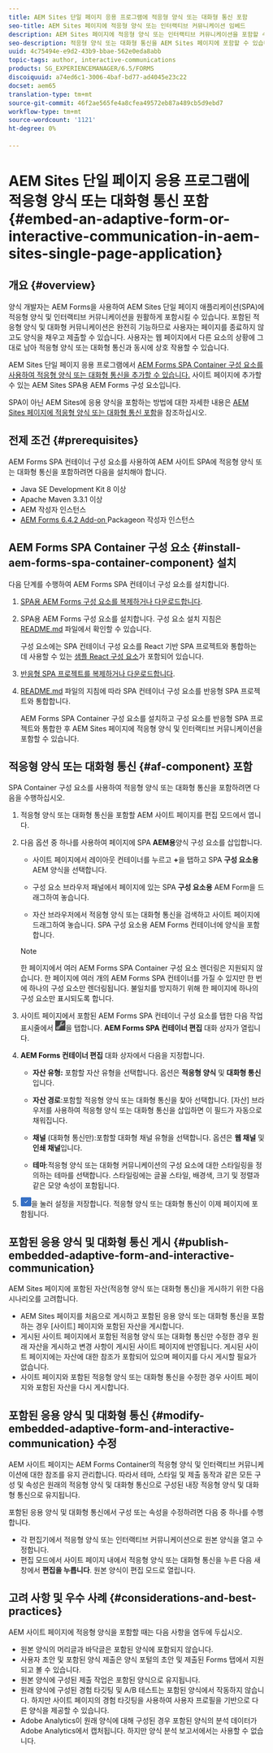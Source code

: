 ```yaml
---
title: AEM Sites 단일 페이지 응용 프로그램에 적응형 양식 또는 대화형 통신 포함
seo-title: AEM Sites 페이지에 적응형 양식 또는 인터랙티브 커뮤니케이션 임베드
description: AEM Sites 페이지에 적응형 양식 또는 인터랙티브 커뮤니케이션을 포함할 수 있습니다. 사용자는 사이트 페이지를 종료하지 않고도 양식을 채우고 제출할 수 있습니다.
seo-description: 적응형 양식 또는 대화형 통신을 AEM Sites 페이지에 포함할 수 있습니다. 사용자는 사이트 페이지를 종료하지 않고도 양식을 채우고 제출할 수 있습니다.
uuid: 4c75494e-e9d2-43b9-bbae-562e0eda8abb
topic-tags: author, interactive-communications
products: SG_EXPERIENCEMANAGER/6.5/FORMS
discoiquuid: a74ed6c1-3006-4baf-bd77-ad4045e23c22
docset: aem65
translation-type: tm+mt
source-git-commit: 46f2ae565fe4a8cfea49572eb87a489cb5d9ebd7
workflow-type: tm+mt
source-wordcount: '1121'
ht-degree: 0%

---
```



# AEM Sites 단일 페이지 응용 프로그램에 적응형 양식 또는 대화형 통신 포함{#embed-an-adaptive-form-or-interactive-communication-in-aem-sites-single-page-application}

## 개요 {#overview}

양식 개발자는 AEM Forms을 사용하여 AEM Sites 단일 페이지 애플리케이션(SPA)에 적응형 양식 및 인터랙티브 커뮤니케이션을 원활하게 포함시킬 수 있습니다. 포함된 적응형 양식 및 대화형 커뮤니케이션은 완전히 기능하므로 사용자는 페이지를 종료하지 않고도 양식을 채우고 제출할 수 있습니다. 사용자는 웹 페이지에서 다른 요소의 상황에 그대로 남아 적응형 양식 또는 대화형 통신과 동시에 상호 작용할 수 있습니다.

AEM Sites 단일 페이지 응용 프로그램에서 [AEM Forms SPA Container 구성 요소](../../forms/using/embed-adaptive-form-aem-sites-spa.md#af-component)[를 사용하여 적응형 양식 또는 대화형 통신을 추가할 수 있습니다.](../../forms/using/embed-adaptive-form-aem-sites-spa.md#af-component) 사이트 페이지에 추가할 수 있는 AEM Sites SPA용 AEM Forms 구성 요소입니다.

SPA이 아닌 AEM Sites에 응용 양식을 포함하는 방법에 대한 자세한 내용은 [AEM Sites 페이지에 적응형 양식 또는 대화형 통신 포함](/help/forms/using/embed-adaptive-form-aem-sites.md)을 참조하십시오.

## 전제 조건 {#prerequisites}

AEM Forms SPA 컨테이너 구성 요소를 사용하여 AEM 사이트 SPA에 적응형 양식 또는 대화형 통신을 포함하려면 다음을 설치해야 합니다.

* Java SE Development Kit 8 이상
* Apache Maven 3.3.1 이상
* AEM 작성자 인스턴스
* [AEM Forms 6.4.2 Add-on ](https://helpx.adobe.com/kr/aem-forms/kb/aem-forms-releases.html) Packageon 작성자 인스턴스

## AEM Forms SPA Container 구성 요소 {#install-aem-forms-spa-container-component} 설치

다음 단계를 수행하여 AEM Forms SPA 컨테이너 구성 요소를 설치합니다.

1. [SPA용 AEM Forms 구성 요소를 복제하거나 다운로드합니다](https://github.com/Adobe-Marketing-Cloud/aem-forms/tree/master/forms-spa).
1. SPA용 AEM Forms 구성 요소를 설치합니다. 구성 요소 설치 지침은 [README.md](https://github.com/Adobe-Marketing-Cloud/aem-forms/tree/master/forms-spa#aem-form-component) 파일에서 확인할 수 있습니다.

   구성 요소에는 SPA 컨테이너 구성 요소를 React 기반 SPA 프로젝트와 통합하는 데 사용할 수 있는 [샘플 React 구성 요소](https://github.com/Adobe-Marketing-Cloud/aem-forms/tree/master/forms-spa/react-component)가 포함되어 있습니다.

1. [반응형 SPA 프로젝트를 복제하거나 다운로드합니다](https://github.com/adobe/aem-sample-we-retail-journal).
1. [README.md](https://github.com/Adobe-Marketing-Cloud/aem-forms/tree/master/forms-spa/react-component#aem-form-react-component-for-spa---editor) 파일의 지침에 따라 SPA 컨테이너 구성 요소를 반응형 SPA 프로젝트와 통합합니다.

   AEM Forms SPA Container 구성 요소를 설치하고 구성 요소를 반응형 SPA 프로젝트와 통합한 후 AEM Sites 페이지에 적응형 양식 및 인터랙티브 커뮤니케이션을 포함할 수 있습니다.

## 적응형 양식 또는 대화형 통신 {#af-component} 포함

SPA Container 구성 요소를 사용하여 적응형 양식 또는 대화형 통신을 포함하려면 다음을 수행하십시오.

1. 적응형 양식 또는 대화형 통신을 포함할 AEM 사이트 페이지를 편집 모드에서 엽니다.
1. 다음 옵션 중 하나를 사용하여 페이지에 SPA **AEM용**&#x200B;양식 구성 요소를 삽입합니다.

   * 사이트 페이지에서 레이아웃 컨테이너를 누르고 **+**&#x200B;을 탭하고 SPA **구성 요소용** AEM 양식을 선택합니다.

   * 구성 요소 브라우저 패널에서 페이지에 있는 SPA **구성 요소용** AEM Form을 드래그하여 놓습니다.
   * 자산 브라우저에서 적응형 양식 또는 대화형 통신을 검색하고 사이트 페이지에 드래그하여 놓습니다. SPA 구성 요소용 AEM Forms 컨테이너에 양식을 포함합니다.

   >[!NOTE]
   >
   >한 페이지에서 여러 AEM Forms SPA Container 구성 요소 렌더링은 지원되지 않습니다. 한 페이지에 여러 개의 AEM Forms SPA 컨테이너를 가질 수 있지만 한 번에 하나의 구성 요소만 렌더링됩니다. 불일치를 방지하기 위해 한 페이지에 하나의 구성 요소만 표시되도록 합니다.

1. 사이트 페이지에서 포함된 AEM Forms SPA 컨테이너 구성 요소를 탭한 다음 작업 표시줄에서 ![settings_icon](assets/settings_icon.png)을 탭합니다. **AEM Forms SPA 컨테이너 편집** 대화 상자가 열립니다.
1. **AEM Forms 컨테이너 편집** 대화 상자에서 다음을 지정합니다.

   * **자산 유형:** 포함할 자산 유형을 선택합니다. 옵션은 **적응형 양식** 및 **대화형 통신**&#x200B;입니다.

   * **자산 경로**:포함할 적응형 양식 또는 대화형 통신을 찾아 선택합니다. [자산] 브라우저를 사용하여 적응형 양식 또는 대화형 통신을 삽입하면 이 필드가 자동으로 채워집니다.
   * **채널** (대화형 통신만):포함할 대화형 채널 유형을 선택합니다. 옵션은 **웹 채널** 및 **인쇄 채널**&#x200B;입니다.

   * **테마**:적응형 양식 또는 대화형 커뮤니케이션의 구성 요소에 대한 스타일링을 정의하는 테마를 선택합니다. 스타일링에는 글꼴 스타일, 배경색, 크기 및 정렬과 같은 모양 속성이 포함됩니다.

1. ![done_icon](assets/done_icon.png)을 눌러 설정을 저장합니다. 적응형 양식 또는 대화형 통신이 이제 페이지에 포함됩니다.

## 포함된 응용 양식 및 대화형 통신 게시 {#publish-embedded-adaptive-form-and-interactive-communication}

AEM Sites 페이지에 포함된 자산(적응형 양식 또는 대화형 통신)을 게시하기 위한 다음 시나리오를 고려합니다.

* AEM Sites 페이지를 처음으로 게시하고 포함된 응용 양식 또는 대화형 통신을 포함하는 경우 [사이트] 페이지와 포함된 자산을 게시합니다.
* 게시된 사이트 페이지에서 포함된 적응형 양식 또는 대화형 통신만 수정한 경우 원래 자산을 게시하고 변경 사항이 게시된 사이트 페이지에 반영됩니다. 게시된 사이트 페이지에는 자산에 대한 참조가 포함되어 있으며 페이지를 다시 게시할 필요가 없습니다.
* 사이트 페이지와 포함된 적응형 양식 또는 대화형 통신을 수정한 경우 사이트 페이지와 포함된 자산을 다시 게시합니다.

## 포함된 응용 양식 및 대화형 통신 {#modify-embedded-adaptive-form-and-interactive-communication} 수정

AEM 사이트 페이지는 AEM Forms Container의 적응형 양식 및 인터랙티브 커뮤니케이션에 대한 참조를 유지 관리합니다. 따라서 테마, 스타일 및 제출 동작과 같은 모든 구성 및 속성은 원래의 적응형 양식 및 대화형 통신으로 구성된 내장 적응형 양식 및 대화형 통신으로 유지됩니다.

포함된 응용 양식 및 대화형 통신에서 구성 또는 속성을 수정하려면 다음 중 하나를 수행합니다.

* 각 편집기에서 적응형 양식 또는 인터랙티브 커뮤니케이션으로 원본 양식을 열고 수정합니다.
* 편집 모드에서 사이트 페이지 내에서 적응형 양식 또는 대화형 통신을 누른 다음 새 창에서 **편집을 누릅니다**. 원본 양식이 편집 모드로 열립니다.

## 고려 사항 및 우수 사례 {#considerations-and-best-practices}

AEM 사이트 페이지에 적응형 양식을 포함할 때는 다음 사항을 염두에 두십시오.

* 원본 양식의 머리글과 바닥글은 포함된 양식에 포함되지 않습니다.
* 사용자 초안 및 포함된 양식 제출은 양식 포털의 초안 및 제출된 Forms 탭에서 지원되고 볼 수 있습니다.
* 원본 양식에 구성된 제출 작업은 포함된 양식으로 유지됩니다.
* 원래 양식에 구성된 경험 타깃팅 및 A/B 테스트는 포함된 양식에서 작동하지 않습니다. 하지만 사이트 페이지의 경험 타깃팅을 사용하여 사용자 프로필을 기반으로 다른 양식을 제공할 수 있습니다.
* Adobe Analytics이 원래 양식에 대해 구성된 경우 포함된 양식의 분석 데이터가 Adobe Analytics에서 캡처됩니다. 하지만 양식 분석 보고서에서는 사용할 수 없습니다.

